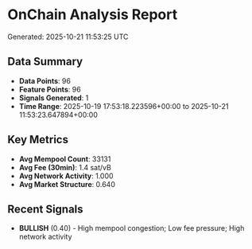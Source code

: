 # OnChain Analysis Report
Generated: 2025-10-21 11:53:25 UTC

## Data Summary
- **Data Points**: 96
- **Feature Points**: 96
- **Signals Generated**: 1
- **Time Range**: 2025-10-19 17:53:18.223596+00:00 to 2025-10-21 11:53:23.647894+00:00

## Key Metrics
- **Avg Mempool Count**: 33131
- **Avg Fee (30min)**: 1.4 sat/vB
- **Avg Network Activity**: 1.000
- **Avg Market Structure**: 0.640

## Recent Signals
- **BULLISH** (0.40) - High mempool congestion; Low fee pressure; High network activity
